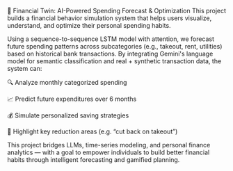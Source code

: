🔮 Financial Twin: AI-Powered Spending Forecast & Optimization
This project builds a financial behavior simulation system that helps users visualize, understand, and optimize their personal spending habits.

Using a sequence-to-sequence LSTM model with attention, we forecast future spending patterns across subcategories (e.g., takeout, rent, utilities) based on historical bank transactions. By integrating Gemini's language model for semantic classification and real + synthetic transaction data, the system can:

🔍 Analyze monthly categorized spending

📈 Predict future expenditures over 6 months

💰 Simulate personalized saving strategies

🧠 Highlight key reduction areas (e.g. “cut back on takeout”)

This project bridges LLMs, time-series modeling, and personal finance analytics — with a goal to empower individuals to build better financial habits through intelligent forecasting and gamified planning.
